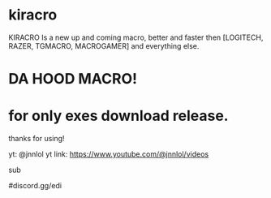# kiracro
KIRACRO Is a new up and coming macro, better and faster then [LOGITECH, RAZER, TGMACRO, MACROGAMER] and everything else.
# DA HOOD MACRO!
# for only exes download release.

thanks for using!

yt: @jnnlol
yt link: https://www.youtube.com/@jnnlol/videos

sub

#discord.gg/edi
